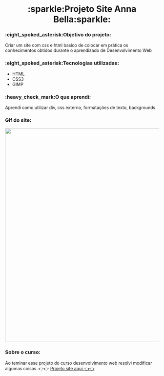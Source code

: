 
<h1 align="center"> :sparkle:Projeto Site Anna Bella:sparkle:</h1> 

<h3>:eight_spoked_asterisk:Objetivo do projeto:</h3>
<p> Criar um site com css e html basíco de colocar em prática os conhecimentos obtidos durante o aprendizado de Desenvolvimento Web</p>
<h3>:eight_spoked_asterisk:Tecnologias utilizadas:</h3>
<ul>
    <li> HTML </li>
    <li> CSS3 </li>
    <li> GIMP </li>
</ul>
<h3>:heavy_check_mark:O que aprendi:</h3>
<p> Aprendi como utilizar div, css externo, formatações de texto, backgrounds.</p>

### Gif do site:
<p align="center"> 
    <img src="https://github.com/Jasmim-mii/Site_Anna_Bella_/blob/main/imgs/video.gif" width="700">           
</p>                 

### Sobre o curso:
Ao teminar esse projeto do curso desenvolvimento web resolvi modificar algumas coisas.  :point_right::point_right: 
<a href="http:myprojectweb.epizy.com">Projeto site aqui :point_left::point_left:</a>
